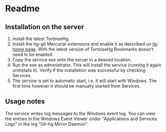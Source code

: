 # Readme



## Installation on the server

1. Install the latest TortoiseHg.
2. Install the hg-git Mercurial extensions and enable it as described on [its home page](http://hg-git.github.io/). With the latest version of TortoiseHg Bookmarks doesn't need to be enabled.
3. Copy the service exe onto the server in a desired location.
4. Run the exe as administrator. This will install the service (running it again uninstalls it). Verify if the installation was successful by checking Services.
5. The service is set to automatic start, i.e. it will start with Windows. The first time however it should be manually started from Services.


## Usage notes

The service writes log messages to the Windows event log. You can view the entries in the Windows Event Viewer under "Applications and Services Logs" in the log "Git-hg Mirror Daemon".